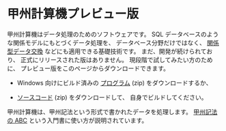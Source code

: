 # 甲州計算機プレビュー版


甲州計算機はデータ処理のためのソフトウェアです。
SQL データベースのような関係モデルにもとづくデータ処理を、
データベース分野だけではなく、
[関係型データ交換][rdi] などにも適用できる基礎技術です。
まだ、開発が続けられており、
正式にリリースされた版はありません。
現段階で試してみたい方のために、
プレビュー版をこのページからダウンロードできます。

 - Windows 向けにビルド済みの [プログラム][preview] (zip)
   をダウンロードするか、

 - [ソースコード][master] (zip) をダウンロードして、
   自身でビルドしてください。

甲州計算機は、甲州記法という形式で書かれたデータを処理します。
[甲州記法の ABC][japanese] という入門書に使い方が説明されています。


[master]:   https://github.com/seinokatsuhiro/koshucode/archive/master.zip
[preview]:  https://github.com/seinokatsuhiro/koshucode/archive/preview.zip
[japanese]: https://github.com/seinokatsuhiro/abc-of-koshucode/tree/master/draft/japanese
[english]:  https://github.com/seinokatsuhiro/abc-of-koshucode/tree/master/draft/english
[rdi]:      https://github.com/seinokatsuhiro/koshucode-design/tree/master/note/rdi

